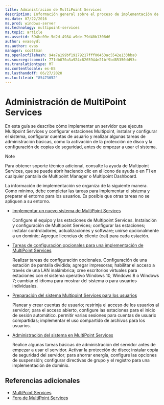 ```yaml
---
title: Administración de MultiPoint Services
description: Información general sobre el proceso de implementación de Multipoint Services
ms.date: 07/22/2016
ms.prod: windows-server
ms.technology: multipoint-services
ms.topic: article
ms.assetid: 594bc09e-5d2d-4984-a9de-79d40b1308d6
author: evaseydl
ms.author: evas
manager: scottman
ms.openlocfilehash: 94a7a199bf19179217fff00453ac5542e133bba0
ms.sourcegitcommit: 771db070a3a924c8265944e21bf9bd85350dd93c
ms.translationtype: MT
ms.contentlocale: es-ES
ms.lasthandoff: 06/27/2020
ms.locfileid: "85473652"
---
```

# <a name="deploying-multipoint-services"></a>Administración de MultiPoint Services
En esta guía se describe cómo implementar un servidor que ejecuta Multipoint Services y configurar estaciones Multipoint, instalar y configurar el sistema, configurar cuentas de usuario y realizar algunas tareas de administración básicas, como la activación de la protección de disco y la configuración de copias de seguridad, antes de empezar a usar el sistema.

> [!NOTE]
> Para obtener soporte técnico adicional, consulte la ayuda de Multipoint Services, que se puede abrir haciendo clic en el icono de ayuda o en F1 en cualquier pantalla de Multipoint Manager o Multipoint Dashboard.

La información de implementación se organiza de la siguiente manera. Como mínimo, debe completar las tareas para implementar el sistema y preparar el entorno para los usuarios. Es posible que otras tareas no se apliquen a su entorno.
-   [Implementar un nuevo sistema de MultiPoint Services](Deploy-a-new-MultiPoint-services-system.md)

    Configure el equipo y las estaciones de Multipoint Services. Instalación y configuración de Multipoint Services; configurar las estaciones; instalar controladores, actualizaciones y software; unirse opcionalmente a un dominio; Agregue licencias de cliente (cal) para cada estación.

-   [Tareas de configuración opcionales para una implementación de MultiPoint Services](Optional-configuration-tasks-for-a-MultiPoint-services-deployment.md)

    Realizar tareas de configuración opcionales. Configuración de una estación de pantalla dividida; agregar impresoras; habilitar el acceso a través de una LAN inalámbrica; cree escritorios virtuales para estaciones con el sistema operativo Windows 10, Windows 8 o Windows 7; cambiar el idioma para mostrar del sistema o para usuarios individuales.

-   [Preparación del sistema Multipoint Services para los usuarios](Prepare-your-MultiPoint-services-system-for-users.md)

    Planear y crear cuentas de usuario; restrinja el acceso de los usuarios al servidor; para el acceso abierto, configure las estaciones para el inicio de sesión automático. permitir varias sesiones para cuentas de usuario compartidas; implementar el uso compartido de archivos para los usuarios.

-   [Administración del sistema en MultiPoint Services](System-administration-in-MultiPoint-services.md)

    Realice algunas tareas básicas de administración del servidor antes de empezar a usar el servidor. Activar la protección de disco; instalar copia de seguridad del servidor; para ahorrar energía, configure las opciones de suspensión; configurar directivas de grupo y el registro para una implementación de dominio.

## <a name="additional-references"></a>Referencias adicionales

- [MultiPoint Services](MultiPoint-Services.md)
-   [Foro de MultiPoint Services](https://social.technet.microsoft.com/Forums/windowsserver/home?forum=windowsmultipointserver&filter=alltypes&sort=lastpostdesc)

